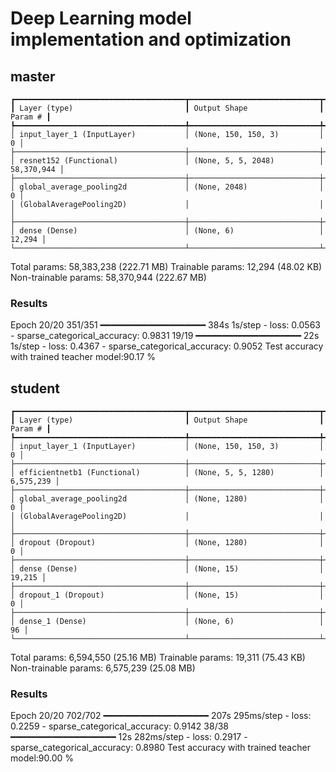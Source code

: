 # Deep Learning model implementation and optimization

## master 
```
┏━━━━━━━━━━━━━━━━━━━━━━━━━━━━━━━━━━━━━━┳━━━━━━━━━━━━━━━━━━━━━━━━━━━━━┳━━━━━━━━━━━━━━━━━┓
┃ Layer (type)                         ┃ Output Shape                ┃         Param # ┃
┡━━━━━━━━━━━━━━━━━━━━━━━━━━━━━━━━━━━━━━╇━━━━━━━━━━━━━━━━━━━━━━━━━━━━━╇━━━━━━━━━━━━━━━━━┩
│ input_layer_1 (InputLayer)           │ (None, 150, 150, 3)         │               0 │
├──────────────────────────────────────┼─────────────────────────────┼─────────────────┤
│ resnet152 (Functional)               │ (None, 5, 5, 2048)          │      58,370,944 │
├──────────────────────────────────────┼─────────────────────────────┼─────────────────┤
│ global_average_pooling2d             │ (None, 2048)                │               0 │
│ (GlobalAveragePooling2D)             │                             │                 │
├──────────────────────────────────────┼─────────────────────────────┼─────────────────┤
│ dense (Dense)                        │ (None, 6)                   │          12,294 │
└──────────────────────────────────────┴─────────────────────────────┴─────────────────┘
```
 Total params: 58,383,238 (222.71 MB)
 Trainable params: 12,294 (48.02 KB)
 Non-trainable params: 58,370,944 (222.67 MB)

### Results 
Epoch 20/20
351/351 ━━━━━━━━━━━━━━━━━━━━ 384s 1s/step - loss: 0.0563 - sparse_categorical_accuracy: 0.9831
19/19 ━━━━━━━━━━━━━━━━━━━━ 22s 1s/step - loss: 0.4367 - sparse_categorical_accuracy: 0.9052
Test accuracy with trained teacher model:90.17 %

## student
```
┏━━━━━━━━━━━━━━━━━━━━━━━━━━━━━━━━━━━━━━┳━━━━━━━━━━━━━━━━━━━━━━━━━━━━━┳━━━━━━━━━━━━━━━━━┓
┃ Layer (type)                         ┃ Output Shape                ┃         Param # ┃
┡━━━━━━━━━━━━━━━━━━━━━━━━━━━━━━━━━━━━━━╇━━━━━━━━━━━━━━━━━━━━━━━━━━━━━╇━━━━━━━━━━━━━━━━━┩
│ input_layer_1 (InputLayer)           │ (None, 150, 150, 3)         │               0 │
├──────────────────────────────────────┼─────────────────────────────┼─────────────────┤
│ efficientnetb1 (Functional)          │ (None, 5, 5, 1280)          │       6,575,239 │
├──────────────────────────────────────┼─────────────────────────────┼─────────────────┤
│ global_average_pooling2d             │ (None, 1280)                │               0 │
│ (GlobalAveragePooling2D)             │                             │                 │
├──────────────────────────────────────┼─────────────────────────────┼─────────────────┤
│ dropout (Dropout)                    │ (None, 1280)                │               0 │
├──────────────────────────────────────┼─────────────────────────────┼─────────────────┤
│ dense (Dense)                        │ (None, 15)                  │          19,215 │
├──────────────────────────────────────┼─────────────────────────────┼─────────────────┤
│ dropout_1 (Dropout)                  │ (None, 15)                  │               0 │
├──────────────────────────────────────┼─────────────────────────────┼─────────────────┤
│ dense_1 (Dense)                      │ (None, 6)                   │              96 │
└──────────────────────────────────────┴─────────────────────────────┴─────────────────┘
```
 Total params: 6,594,550 (25.16 MB)
 Trainable params: 19,311 (75.43 KB)
 Non-trainable params: 6,575,239 (25.08 MB)

### Results 
Epoch 20/20
702/702 ━━━━━━━━━━━━━━━━━━━━ 207s 295ms/step - loss: 0.2259 - sparse_categorical_accuracy: 0.9142
38/38 ━━━━━━━━━━━━━━━━━━━━ 12s 282ms/step - loss: 0.2917 - sparse_categorical_accuracy: 0.8980
Test accuracy with trained teacher model:90.00 %